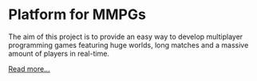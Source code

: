 # Platform for MMPGs

The aim of this project is to provide an easy way to develop multiplayer
programming games featuring huge worlds, long matches and a massive amount
of players in real-time.

[Read 
more...](https://github.com/hecrj/mmpg/raw/master/final_report/final_report.pdf)
